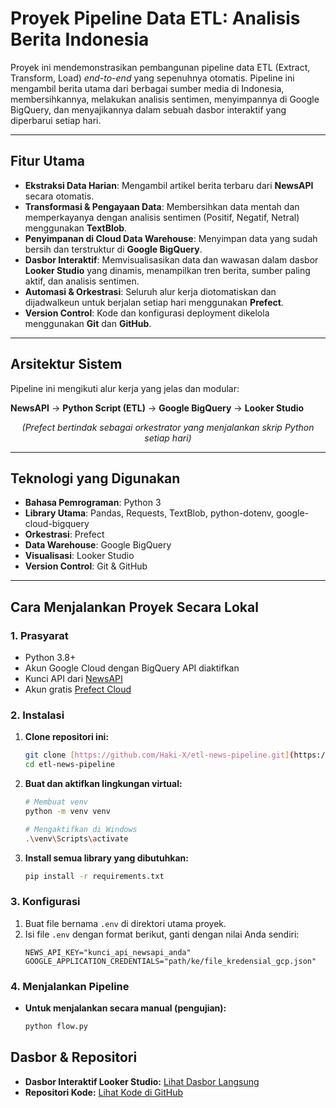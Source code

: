 # Proyek Pipeline Data ETL: Analisis Berita Indonesia

Proyek ini mendemonstrasikan pembangunan pipeline data ETL (Extract, Transform, Load) *end-to-end* yang sepenuhnya otomatis. Pipeline ini mengambil berita utama dari berbagai sumber media di Indonesia, membersihkannya, melakukan analisis sentimen, menyimpannya di Google BigQuery, dan menyajikannya dalam sebuah dasbor interaktif yang diperbarui setiap hari.

---

##  Fitur Utama
- **Ekstraksi Data Harian**: Mengambil artikel berita terbaru dari **NewsAPI** secara otomatis.
- **Transformasi & Pengayaan Data**: Membersihkan data mentah dan memperkayanya dengan analisis sentimen (Positif, Negatif, Netral) menggunakan **TextBlob**.
- **Penyimpanan di Cloud Data Warehouse**: Menyimpan data yang sudah bersih dan terstruktur di **Google BigQuery**.
- **Dasbor Interaktif**: Memvisualisasikan data dan wawasan dalam dasbor **Looker Studio** yang dinamis, menampilkan tren berita, sumber paling aktif, dan analisis sentimen.
- **Automasi & Orkestrasi**: Seluruh alur kerja diotomatiskan dan dijadwalkeun untuk berjalan setiap hari menggunakan **Prefect**.
- **Version Control**: Kode dan konfigurasi deployment dikelola menggunakan **Git** dan **GitHub**.

---

##  Arsitektur Sistem
Pipeline ini mengikuti alur kerja yang jelas dan modular:

**NewsAPI** → **Python Script (ETL)** → **Google BigQuery** → **Looker Studio**

<p align="center">
  <em>(Prefect bertindak sebagai orkestrator yang menjalankan skrip Python setiap hari)</em>
</p>

---

##  Teknologi yang Digunakan
- **Bahasa Pemrograman**: Python 3
- **Library Utama**: Pandas, Requests, TextBlob, python-dotenv, google-cloud-bigquery
- **Orkestrasi**: Prefect
- **Data Warehouse**: Google BigQuery
- **Visualisasi**: Looker Studio
- **Version Control**: Git & GitHub

---

##  Cara Menjalankan Proyek Secara Lokal

### 1. Prasyarat
- Python 3.8+
- Akun Google Cloud dengan BigQuery API diaktifkan
- Kunci API dari [NewsAPI](https://newsapi.org/)
- Akun gratis [Prefect Cloud](https://app.prefect.cloud/)

### 2. Instalasi
1.  **Clone repositori ini:**
    ```bash
    git clone [https://github.com/Haki-X/etl-news-pipeline.git](https://github.com/Haki-X/etl-news-pipeline.git)
    cd etl-news-pipeline
    ```
2.  **Buat dan aktifkan lingkungan virtual:**
    ```bash
    # Membuat venv
    python -m venv venv

    # Mengaktifkan di Windows
    .\venv\Scripts\activate
    ```
3.  **Install semua library yang dibutuhkan:**
    ```bash
    pip install -r requirements.txt
    ```

### 3. Konfigurasi
1.  Buat file bernama `.env` di direktori utama proyek.
2.  Isi file `.env` dengan format berikut, ganti dengan nilai Anda sendiri:
    ```env
    NEWS_API_KEY="kunci_api_newsapi_anda"
    GOOGLE_APPLICATION_CREDENTIALS="path/ke/file_kredensial_gcp.json"
    ```

### 4. Menjalankan Pipeline
- **Untuk menjalankan secara manual (pengujian):**
  ```bash
  python flow.py


## Dasbor & Repositori

* **Dasbor Interaktif Looker Studio:** [Lihat Dasbor Langsung](https://lookerstudio.google.com/reporting/51adde83-2694-4f36-806e-e6d9330e9e79)
* **Repositori Kode:** [Lihat Kode di GitHub](https://github.com/Haki-X/etl-news-pipeline)